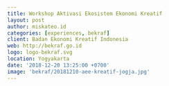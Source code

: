 ```yaml
---
title: Workshop Aktivasi Ekosistem Ekonomi Kreatif
layout: post
author: miskateo.id
categories: [experiences, bekraf]
client: Badan Ekonomi Kreatif Indonesia
web: http://bekraf.go.id
logo: logo-bekraf.svg
location: Yogyakarta
date: '2018-12-20 13:25:00 +0700'
image: 'bekraf/20181210-aee-kreatif-jogja.jpg'
---
```

